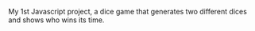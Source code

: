 My 1st Javascript project, a dice game that generates two different dices and shows who wins its time.

